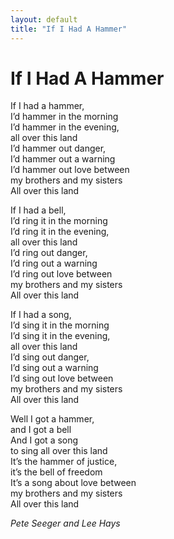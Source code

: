 ```yaml
---
layout: default
title: "If I Had A Hammer"
---
```


# If I Had A Hammer

If I had a hammer,  
I’d hammer in the morning  
I’d hammer in the evening,  
all over this land  
I’d hammer out danger,  
I’d hammer out a warning  
I’d hammer out love between  
my brothers and my sisters  
All over this land  

If I had a bell,  
I’d ring it in the morning  
I’d ring it in the evening,  
all over this land  
I’d ring out danger,  
I’d ring out a warning  
I’d ring out love between  
my brothers and my sisters  
All over this land  

If I had a song,  
I’d sing it in the morning  
I’d sing it in the evening,  
all over this land  
I’d sing out danger,  
I’d sing out a warning  
I’d sing out love between  
my brothers and my sisters  
All over this land  

Well I got a hammer,  
and I got a bell  
And I got a song  
to sing all over this land  
It’s the hammer of justice,  
it’s the bell of freedom  
It’s a song about love between  
my brothers and my sisters  
All over this land  

*Pete Seeger and Lee Hays*
